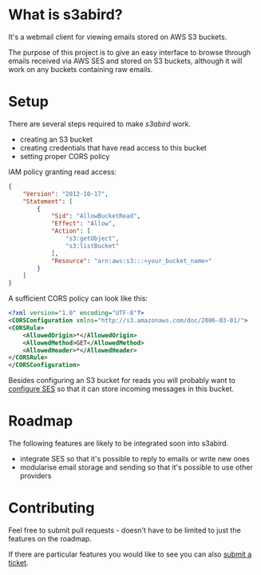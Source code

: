 # What is s3abird?

It's a webmail client for viewing emails stored on AWS S3 buckets.

The purpose of this project is to give an easy interface to browse
through emails received via AWS SES and stored on S3 buckets, although
it will work on any buckets containing raw emails.

# Setup

There are several steps required to make _s3abird_ work.
* creating an S3 bucket
* creating credentials that have read access to this bucket
* setting proper CORS policy

IAM policy granting read access:
```json
{
    "Version": "2012-10-17",
    "Statement": [
        {
            "Sid": "AllowBucketRead",
            "Effect": "Allow",
            "Action": [
                "s3:getObject",
                "s3:listBucket"
            ],
            "Resource": "arn:aws:s3:::<your_bucket_name>"
        }
    ]
}
```

A sufficient CORS policy can look like this:
```xml
<?xml version="1.0" encoding="UTF-8"?>
<CORSConfiguration xmlns="http://s3.amazonaws.com/doc/2006-03-01/">
<CORSRule>
    <AllowedOrigin>*</AllowedOrigin>
    <AllowedMethod>GET</AllowedMethod>
    <AllowedHeader>*</AllowedHeader>
</CORSRule>
</CORSConfiguration>
```

Besides configuring an S3 bucket for reads you will probably want to
[configure
SES](https://docs.aws.amazon.com/ses/latest/DeveloperGuide/receiving-email-getting-started.html)
so that it can store incoming messages in this bucket.

# Roadmap

The following features are likely to be integrated soon into s3abird.

* integrate SES so that it's possible to reply to emails or write new
  ones
* modularise email storage and sending so that it's possible to use
  other providers

# Contributing

Feel free to submit pull requests - doesn't have to be limited to just the features on
the roadmap.

If there are particular features you would like to see you can also
[submit a ticket](https://github.com/mewa/s3abird/issues/new).
